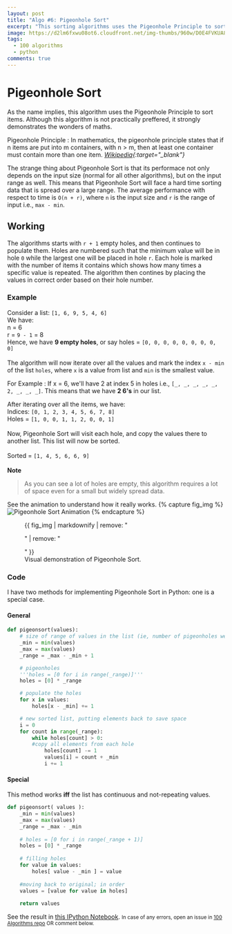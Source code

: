 ```yaml
---
layout: post
title: "Algo #6: Pigeonhole Sort"
excerpt: "This sorting algorithms uses the Pigeonhole Principle to sort items. Its performance on input size and the input range. Hence, not a good choice."
image: https://d2lm6fxwu08ot6.cloudfront.net/img-thumbs/960w/D0E4FVKUA8.jpg
tags: 
  - 100 algorithms
  - python
comments: true
---
```

# Pigeonhole Sort
As the name implies, this algorithm uses the Pigeonhole Principle to sort items. Although this algorithm is not practically preffered, it strongly demonstrates the wonders of maths.

Pigeonhole Principle
: In mathematics, the pigeonhole principle states that if n items are put into m containers, with n > m, then at least one container must contain more than one item. <cite>[Wikipedia](https://en.wikipedia.org/wiki/Pigeonhole_principle){:target="_blank"}</cite>

The strange thing about Pigeonhole Sort is that its performace not only depends on the input size (normal for all other algorithms), but on the input range as well. This means that Pigeonhole Sort will face a hard time sorting data that is spread over a large range. The average performance with respect to time is `O(n + r)`, where `n` is the input size and `r` is the range of input i.e., `max - min`.

## Working
The algorithms starts with `r + 1` empty holes, and then continues to populate them. Holes are numbered such that the minimum value will be in hole `0` while the largest one will be placed in hole `r`. Each hole is marked with the number of items it contains which shows how many times a specific value is repeated. The algorithm then contines by placing the values in correct order based on their hole number.
### Example
Consider a list: `[1, 6, 9, 5, 4, 6]` <br />
We have: <br />
n = 6 <br />
r = `9 - 1` = 8 <br />
Hence, we have **9 empty holes**, or say holes = `[0, 0, 0, 0, 0, 0, 0, 0, 0]` <br />
<br />
The algorithm will now iterate over all the values and mark the index `x - min` of the list `holes`, where `x` is a value from list and `min` is the smallest value.

For Example
: If x = 6, we'll have 2 at index 5 in holes i.e., `[_, _, _, _, _, 2, _, _, _]`. This means that we have **2 6's** in our list.

After iterating over all the items, we have:<br />
Indices: `[0, 1, 2, 3, 4, 5, 6, 7, 8]` <br />
Holes = `[1, 0, 0, 1, 1, 2, 0, 0, 1]` <br />
<br />
Now, Pigeonhole Sort will visit each hole, and copy the values there to another list. This list will now be sorted. <br />
<br/>
Sorted = `[1, 4, 5, 6, 6, 9]` <br />
<br/>
**Note**
> As you can see a lot of holes are empty, this algorithm requires a lot of space even for a small but widely spread data.

See the animation to understand how it really works.
{% capture fig_img %}
![Pigeonhole Sort Animation](https://68.media.tumblr.com/c1b705f22bbd5ebf72a029e7b8a42630/tumblr_ojd9yhKsuS1w0dccho1_1280.gif)
{% endcapture %}
<figure>
  {{ fig_img | markdownify | remove: "<p>" | remove: "</p>" }}
  <figcaption>Visual demonstration of Pigeonhole Sort.</figcaption>
</figure>

### Code
I have two methods for implementing Pigeonhole Sort in Python: one is a special case.
#### General
```python
def pigeonsort(values):
    # size of range of values in the list (ie, number of pigeonholes we need)
    _min = min(values)
    _max = max(values)
    _range = _max - _min + 1

    # pigeonholes
    '''holes = [0 for i in range(_range)]'''
    holes = [0] * _range

    # populate the holes
    for x in values:
		holes[x - _min] += 1

    # new sorted list, putting elements back to save space
    i = 0
    for count in range(_range):
        while holes[count] > 0:
        #copy all elements from each hole
            holes[count] -= 1
            values[i] = count + _min
            i += 1
```
#### Special
This method works **iff** the list has continuous and not-repeating values.
```python
def pigeonsort( values ):
    _min = min(values)
    _max = max(values)
    _range = _max - _min
    
    # holes = [0 for i in range(_range + 1)]
    holes = [0] * _range
    
    # filling holes
    for value in values:
        holes[ value - _min ] = value
        
    #moving back to original; in order
    values = [value for value in holes]
    
    return values
```

See the result in [this IPython Notebook](https://github.com/rhasnainanwar/100_days_of_algorithms/blob/master/Algo_06_-_Pigeonhole_Sort.ipynb).
<small>In case of any errors, open an issue in [100 Algorithms repo](https://github.com/rhasnainanwar/100_days_of_algorithms/issues/new) OR comment below.</small>
